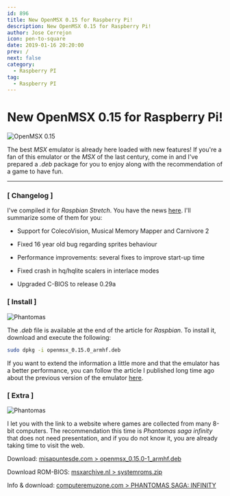```yaml
---
id: 896
title: New OpenMSX 0.15 for Raspberry Pi!
description: New OpenMSX 0.15 for Raspberry Pi!
author: Jose Cerrejon
icon: pen-to-square
date: 2019-01-16 20:20:00
prev: /
next: false
category:
  - Raspberry PI
tag:
  - Raspberry PI
---
```


# New OpenMSX 0.15 for Raspberry Pi!

![OpenMSX 0.15](/images/2019/01/openmsx_015.jpg "OpenMSX 0.15")

The best *MSX* emulator is already here loaded with new features! If you're a fan of this emulator or the *MSX* of the last century, come in and I've prepared a *.deb* package for you to enjoy along with the recommendation of a game to have fun.

- - -
###  [ Changelog ]

I've compiled it for *Raspbian Stretch*. You have the news [here](https://raw.githubusercontent.com/openMSX/openMSX/RELEASE_0_15_0/doc/release-notes.txt). I'll summarize some of them for you:

* Support for ColecoVision, Musical Memory Mapper and Carnivore 2

* Fixed 16 year old bug regarding sprites behaviour

* Performance improvements: several fixes to improve start-up time

* Fixed crash in hq/hqlite scalers in interlace modes

* Upgraded C-BIOS to release 0.29a

###  [ Install ]

![Phantomas](/images/2019/01/Infinity2.png)

The *.deb* file is available at the end of the article for *Raspbian*. To install it, download and execute the following:

```bash
sudo dpkg -i openmsx_0.15.0_armhf.deb
```

If you want to extend the information a little more and that the emulator has a better performance, you can follow the article I published long time ago about the previous version of the emulator [here](/post.php?id=843).

###  [ Extra ]

![Phantomas](/images/2019/01/Infinity.jpg)

I let you with the link to a website where games are collected from many 8-bit computers. The recommendation this time is *Phantomas saga infinity* that does not need presentation, and if you do not know it, you are already taking time to visit the web.

Download: [misapuntesde.com > openmsx_0.15.0-1_armhf.deb](/res/openmsx_0.15.0-1_armhf.deb)

Download ROM-BIOS: [msxarchive.nl > systemroms.zip](http://www.msxarchive.nl/pub/msx/emulator/openMSX/systemroms.zip)

Info & download: [computeremuzone.com > PHANTOMAS SAGA: INFINITY](http://computeremuzone.com/ficha.php?id=10&l=en)